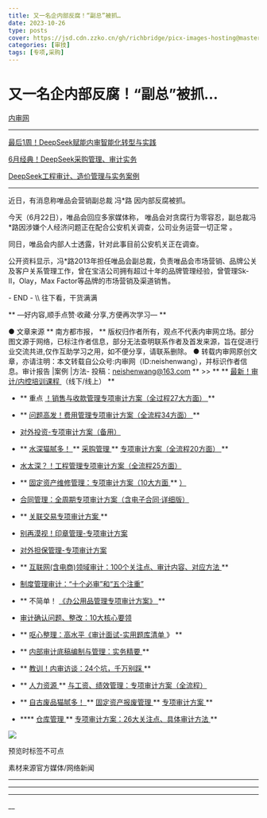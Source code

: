 ```yaml
---
title: 又一名企内部反腐！“副总”被抓…
date: 2023-10-26
type: posts
cover: https://jsd.cdn.zzko.cn/gh/richbridge/picx-images-hosting@master/thumbnail/审技.jpg
categories: [审技]
tags: [专项,采购]
---
```


#  又一名企内部反腐！“副总”被抓…

[ 内审网 ](javascript:void\(0\);)

__ _ _ _ _

[ 最后1周！DeepSeek赋能内审智能化转型与实践
](https://mp.weixin.qq.com/s?__biz=MzIxMTM3ODE1OQ==&mid=2247514276&idx=6&sn=d8847f89b679d11284f439a3b170b55a&scene=21#wechat_redirect)

[ 6月经典！DeepSeek采购管理、审计实务
](https://mp.weixin.qq.com/s?__biz=MzIxMTM3ODE1OQ==&mid=2247514249&idx=3&sn=1a88f21f5320c11c580dca1c31276299&scene=21#wechat_redirect)

[ DeepSeek工程审计、造价管理与实务案例
](https://mp.weixin.qq.com/s?__biz=MzIxMTM3ODE1OQ==&mid=2247514235&idx=2&sn=7d2367b997bf6b6ca6eb517a989e1030&scene=21#wechat_redirect)

* * *

  

近日，有消息称唯品会营销副总裁  冯*路  因内部反腐被抓。

  

今天（6月22日），唯品会回应多家媒体称，  唯品会对贪腐行为零容忍，副总裁冯*路因涉嫌个人经济问题正在配合公安机关调查，公司业务运营一切正常  。

  

同日，唯品会内部人士透露，针对此事目前公安机关正在调查。

  

公开资料显示，冯*路2013年担任唯品会副总裁，负责唯品会市场营销、品牌公关及客户关系管理工作，曾在宝洁公司拥有超过十年的品牌管理经验，曾管理Sk-Ⅱ，Olay，Max
Factor等品牌的市场营销及渠道销售。

  

\- END - \\\ 往下看，干货满满

** —好内容,顺手点赞·收藏·分享,方便再次学习—  **

● 文章来源  ** 南方都市报，  **
版权归作者所有，观点不代表内审网立场。部分图文源于网络，已标注作者信息，部分无法查明联系作者及首发来源，旨在促进行业交流共进,仅作互助学习之用，如不便分享，请联系删除。
● 转载内审网原创文章，亦请注明：本文转载自公众号:内审网（ID:neishenwang），并标识作者信息。审计报告 |案例 |方法-
投稿：neishenwang@163.com  ** >> ** ** [ 最新！审计/内控培训课程
](http://mp.weixin.qq.com/s?__biz=MzIxMTM3ODE1OQ==&mid=2247510759&idx=1&sn=20cab0c1b2d3d386c552ef7dfe7b0a94&chksm=9754a067a02329710887bc4c18fa43487618579b80e3ce7e6bb8a07d9a480f462a7a7456573f&scene=21#wechat_redirect)
（线下/线上）  **

  * ** 重点  [ ！销售与收款管理专项审计方案（全过程27大方面）  ](http://mp.weixin.qq.com/s?__biz=MzIxMTM3ODE1OQ==&mid=2247512049&idx=1&sn=db3fea4dbf6105c9837ecbc464c3ef49&chksm=9754a571a0232c670f87245437c234ae3ec859b4d651465c509fa7cd23c0f8a7e13a75025d53&scene=21#wechat_redirect) **

  * ** [ 问题高发！费用管理专项审计方案（全流程34方面）  ](https://mp.weixin.qq.com/s?__biz=MzIxMTM3ODE1OQ==&mid=2247513381&idx=1&sn=0def3e61660487528def62c466537537&scene=21#wechat_redirect) **

  * [ 对外投资-专项审计方案（备用）  ](http://mp.weixin.qq.com/s?__biz=MzIxMTM3ODE1OQ==&mid=2247507501&idx=1&sn=957eba1bc8b78a9e0e8e99709bf1e608&chksm=9754d4ada0235dbb16aca709de3741458013c8a368889f19928da917c05281a796ccc384978b&scene=21#wechat_redirect)
  * ** [ 水深猫腻多！  ](http://mp.weixin.qq.com/s?__biz=MzIxMTM3ODE1OQ==&mid=2247511916&idx=1&sn=54671d1cb744b71dc2a58067e74b4f83&chksm=9754a5eca0232cfac6d5c7bfec8b84858371184f65598009f752382a248dedce94dd7a68b304&scene=21#wechat_redirect) ** [ 采购管理  ](http://mp.weixin.qq.com/s?__biz=MzIxMTM3ODE1OQ==&mid=2247511916&idx=1&sn=54671d1cb744b71dc2a58067e74b4f83&chksm=9754a5eca0232cfac6d5c7bfec8b84858371184f65598009f752382a248dedce94dd7a68b304&scene=21#wechat_redirect) ** [ 专项审计方案（全流程20方面）  ](http://mp.weixin.qq.com/s?__biz=MzIxMTM3ODE1OQ==&mid=2247511916&idx=1&sn=54671d1cb744b71dc2a58067e74b4f83&chksm=9754a5eca0232cfac6d5c7bfec8b84858371184f65598009f752382a248dedce94dd7a68b304&scene=21#wechat_redirect) **
  * [ 水太深？！工程管理专项审计方案（全流程25方面）  ](https://mp.weixin.qq.com/s?__biz=MzIxMTM3ODE1OQ==&mid=2247512677&idx=1&sn=64e9e169815d11e810ac14ec5c989df7&scene=21#wechat_redirect)   

  * ** [ 固定资产维修管理：专项审计方案（10大方面  ](http://mp.weixin.qq.com/s?__biz=MzIxMTM3ODE1OQ==&mid=2247511323&idx=1&sn=4a690dcd693ba693aec92b97bc6d09e3&chksm=9754a79ba0232e8dfaf611ad451d69b4619efc5e07269f5dc67f536791f4e3086522d1cb3f46&scene=21#wechat_redirect) ** [ ）  ](http://mp.weixin.qq.com/s?__biz=MzIxMTM3ODE1OQ==&mid=2247511323&idx=1&sn=4a690dcd693ba693aec92b97bc6d09e3&chksm=9754a79ba0232e8dfaf611ad451d69b4619efc5e07269f5dc67f536791f4e3086522d1cb3f46&scene=21#wechat_redirect)
  * [ 合同管理：全周期专项审计方案（含电子合同·详细版）  ](http://mp.weixin.qq.com/s?__biz=MzIxMTM3ODE1OQ==&mid=2247511399&idx=1&sn=b0c7be7f298b9a5fc7547ac63680faf2&chksm=9754a7e7a0232ef1ec285ce429e7c9f0d3e74625c931c0be56f63084f826ae2cbb469987aeef&scene=21#wechat_redirect)   

  * ** [ 关联交易专项审计方案  ](http://mp.weixin.qq.com/s?__biz=MzIxMTM3ODE1OQ==&mid=2247508469&idx=2&sn=cd40e6c2a20fdad6bfd62fc97c3591a9&chksm=9754ab75a0232263a3e46f978ad3f1f507460bba8a0c2f5ce0fae3a0e973e0f690a1c55d100e&scene=21#wechat_redirect) **   

  * [ 别再漠视！印章管理-专项审计方案  ](http://mp.weixin.qq.com/s?__biz=MzIxMTM3ODE1OQ==&mid=2247507924&idx=1&sn=5aa3028f90b865663ef34b6002a7121c&chksm=9754d554a0235c429e5e2d3752f71193209aa007ee57f2966facface0b8642d87b7d47acaf8e&scene=21#wechat_redirect)
  * [ 对外担保管理-专项审计方案  ](http://mp.weixin.qq.com/s?__biz=MzIxMTM3ODE1OQ==&mid=2247508115&idx=2&sn=26ca29cee8507e601f2c6daa2332d78e&chksm=9754aa13a0232305ba1c36dbbd6ee20ab380db6ce50fdc0b376b1c4223de4ce3b3a2fdefebd2&scene=21#wechat_redirect)   

  * ** [ 互联网(含电商)领域审计：100个关注点、审计内容、对应方法  ](http://mp.weixin.qq.com/s?__biz=MzIxMTM3ODE1OQ==&mid=2247506458&idx=1&sn=d83c71344a6a052e677cc2cb56acab50&chksm=9754d09aa023598c2424f061bd1a1d91ffdba8d0ca8492ff33845d4f77098182e9f058c9dc6c&scene=21#wechat_redirect) **
  * [ 制度管理审计：“十个必审”和“五个注重”  ](http://mp.weixin.qq.com/s?__biz=MzIxMTM3ODE1OQ==&mid=2247503600&idx=1&sn=8181ca22c6d4018a07a6cef9797bca63&chksm=9754c470a0234d66ab286ffc77a796df6c0b0f8eb9943c991d994672a9c60a85dea0d839c376&scene=21#wechat_redirect)
  * ** 不简单！  [ 《办公用品管理专项审计方案》  ](http://mp.weixin.qq.com/s?__biz=MzIxMTM3ODE1OQ==&mid=2247505501&idx=1&sn=e0bb3ef5c2f8018299ae59fde6be8c76&chksm=9754dcdda02355cb81b079ade61713c5350a2bdec20d99ac7132683a98a3f48a937fcc33cada&scene=21#wechat_redirect) **
  * [ 审计确认问题、整改：10大核心要领  ](http://mp.weixin.qq.com/s?__biz=MzIxMTM3ODE1OQ==&mid=2247505104&idx=1&sn=f71eaa08f55af4991e37d5d484b020e4&chksm=9754de50a023574644a0a072d274ae5cc3b2e3de7e31aac2b1499ab8b66627d51892010111c0&scene=21#wechat_redirect)
  * ** [ 呕心整理：高水平《审计面试-实用题库清单  ](http://mp.weixin.qq.com/s?__biz=MzIxMTM3ODE1OQ==&mid=2247503750&idx=1&sn=ee25b0679e0e30de08c5959431f59e95&chksm=9754c506a0234c10d9e7ddbabb7a9d01f8726f3b97b64db733aa5fe2b6a47f7c09e298d9d3c9&scene=21#wechat_redirect) 》  **
  * ** [ 内部审计底稿编制与管理：实务精要  ](http://mp.weixin.qq.com/s?__biz=MzIxMTM3ODE1OQ==&mid=2247504176&idx=1&sn=506a83c56f7067391d884f4a15c52e3c&chksm=9754dbb0a02352a6822974397989af25a2a3c2724d9f832354534eb7b8407bbd40edf149edc8&scene=21#wechat_redirect) **
  * ** [ 教训！内审访谈：24个坑，千万别踩  ](http://mp.weixin.qq.com/s?__biz=MzIxMTM3ODE1OQ==&mid=2247505625&idx=1&sn=99a5f3e79e84ae8e328a2e32ba9c4421&chksm=9754dc59a023554f5d100bc060dea1ecb3dc1550d76f66f795d8dbde526b0b3305a202dadde7&scene=21#wechat_redirect) **
  * ** [ 人力资源  ](http://mp.weixin.qq.com/s?__biz=MzIxMTM3ODE1OQ==&mid=2247512224&idx=1&sn=34a836d845e267fe075870612fed19ac&chksm=9754ba20a02333362f06d315cc778a6ccd98c7072c8b5da07e0ca56ec67abcc0a9ed62d1c998&scene=21#wechat_redirect) ** [ 与工资、绩效管理：专项审计方案（全流程）  ](http://mp.weixin.qq.com/s?__biz=MzIxMTM3ODE1OQ==&mid=2247512224&idx=1&sn=34a836d845e267fe075870612fed19ac&chksm=9754ba20a02333362f06d315cc778a6ccd98c7072c8b5da07e0ca56ec67abcc0a9ed62d1c998&scene=21#wechat_redirect)
  * ** [ 自古废品猫腻多！  ](http://mp.weixin.qq.com/s?__biz=MzIxMTM3ODE1OQ==&mid=2247506257&idx=1&sn=28e6c29d862a3b2141a81052770de9c5&chksm=9754d3d1a0235ac71c6b47b9d7ae01199a019f7a4cadb7fcf68699d700c8f0ba255bb7b4f80a&scene=21#wechat_redirect) ** [ 固定资产报废管理  ](http://mp.weixin.qq.com/s?__biz=MzIxMTM3ODE1OQ==&mid=2247506257&idx=1&sn=28e6c29d862a3b2141a81052770de9c5&chksm=9754d3d1a0235ac71c6b47b9d7ae01199a019f7a4cadb7fcf68699d700c8f0ba255bb7b4f80a&scene=21#wechat_redirect) ** [ 专项审计方案  ](http://mp.weixin.qq.com/s?__biz=MzIxMTM3ODE1OQ==&mid=2247506257&idx=1&sn=28e6c29d862a3b2141a81052770de9c5&chksm=9754d3d1a0235ac71c6b47b9d7ae01199a019f7a4cadb7fcf68699d700c8f0ba255bb7b4f80a&scene=21#wechat_redirect) **
  * **** [ 仓库管理  ](http://mp.weixin.qq.com/s?__biz=MzIxMTM3ODE1OQ==&mid=2247511557&idx=1&sn=8856e0fe8e4a9c3b784c12e0904f663c&chksm=9754a485a0232d9392caea44132da503f5c09cf7d187c50e0f298b39cbe232a087c1f3dad954&scene=21#wechat_redirect) ** [ 专项审计方案：26大关注点、具体审计方法  ](http://mp.weixin.qq.com/s?__biz=MzIxMTM3ODE1OQ==&mid=2247511557&idx=1&sn=8856e0fe8e4a9c3b784c12e0904f663c&chksm=9754a485a0232d9392caea44132da503f5c09cf7d187c50e0f298b39cbe232a087c1f3dad954&scene=21#wechat_redirect) **

![](https://mmbiz.qpic.cn/mmbiz_png/OphficJUUiaJ54aVCY4pBQvVEbvI6AFqPw6XCDBGtNKZrKvoSBsSzQQ33YelxDmhk8DqtFPrlyyLlqoOI3euPw9g/640?wx_fmt=png&from=appmsg)

预览时标签不可点

素材来源官方媒体/网络新闻









****



****



****





__









